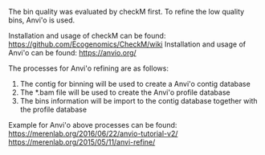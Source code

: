 The bin quality was evaluated by checkM first. To refine the low quality bins, Anvi'o is used.

Installation and usage of checkM can be found: https://github.com/Ecogenomics/CheckM/wiki
Installation and usage of Anvi'o can be found: https://anvio.org/

The processes for Anvi'o refining are as follows:

1. The contig for binning will be used to create a Anvi'o contig database
2. The *.bam file will be used to create the Anvi'o profile database
3. The bins information will be import to the contig database together with the profile database

Example for Anvi'o above processes can be found:
https://merenlab.org/2016/06/22/anvio-tutorial-v2/
https://merenlab.org/2015/05/11/anvi-refine/
